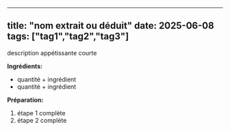 ---
  title: "nom extrait ou déduit"
  date: 2025-06-08
  tags: ["tag1","tag2","tag3"]
  ---

  description appétissante courte

  **Ingrédients:**
- quantité + ingrédient
- quantité + ingrédient

**Préparation:**
1. étape 1 complète
2. étape 2 complète
